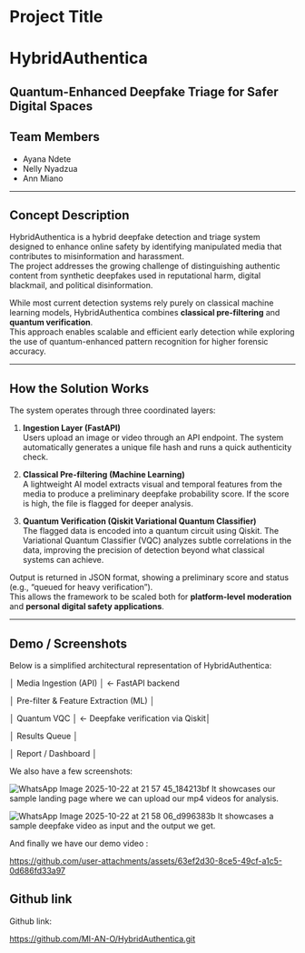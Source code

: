 # Project Title
# HybridAuthentica 
## Quantum-Enhanced Deepfake Triage for Safer Digital Spaces

## Team Members
- Ayana Ndete 
- Nelly Nyadzua
- Ann Miano

---

## Concept Description
HybridAuthentica is a hybrid deepfake detection and triage system designed to enhance online safety by identifying manipulated media that contributes to misinformation and harassment.  
The project addresses the growing challenge of distinguishing authentic content from synthetic deepfakes used in reputational harm, digital blackmail, and political disinformation.  

While most current detection systems rely purely on classical machine learning models, HybridAuthentica combines **classical pre-filtering** and **quantum verification**.  
This approach enables scalable and efficient early detection while exploring the use of quantum-enhanced pattern recognition for higher forensic accuracy.

---

## How the Solution Works
The system operates through three coordinated layers:

1. **Ingestion Layer (FastAPI)**  
   Users upload an image or video through an API endpoint. The system automatically generates a unique file hash and runs a quick authenticity check.

2. **Classical Pre-filtering (Machine Learning)**  
   A lightweight AI model extracts visual and temporal features from the media to produce a preliminary deepfake probability score. If the score is high, the file is flagged for deeper analysis.

3. **Quantum Verification (Qiskit Variational Quantum Classifier)**  
   The flagged data is encoded into a quantum circuit using Qiskit. The Variational Quantum Classifier (VQC) analyzes subtle correlations in the data, improving the precision of detection beyond what classical systems can achieve.

Output is returned in JSON format, showing a preliminary score and status (e.g., “queued for heavy verification”).  
This allows the framework to be scaled both for **platform-level moderation** and **personal digital safety applications**.

---

## Demo / Screenshots
Below is a simplified architectural representation of HybridAuthentica:


│ Media Ingestion (API) │ ← FastAPI backend

                   
│ Pre-filter & Feature Extraction (ML) │

                     
│ Quantum VQC │ ← Deepfake verification via Qiskit│

         
│ Results Queue │

           
│ Report / Dashboard │


We also have a few screenshots:

![WhatsApp Image 2025-10-22 at 21 57 45_184213bf](https://github.com/user-attachments/assets/59b91c0f-0559-4301-97b4-7e12e873a4ed)
It showcases our sample landing page where we can upload our mp4 videos for analysis.

![WhatsApp Image 2025-10-22 at 21 58 06_d996383b](https://github.com/user-attachments/assets/f4c55987-ae8f-442d-bc34-079870f14ccb)
It showcases a sample deepfake video as input and the output we get.


And finally we have our demo video :

https://github.com/user-attachments/assets/63ef2d30-8ce5-49cf-a1c5-0d686fd33a97

## Github link
Github link:

https://github.com/MI-AN-O/HybridAuthentica.git






